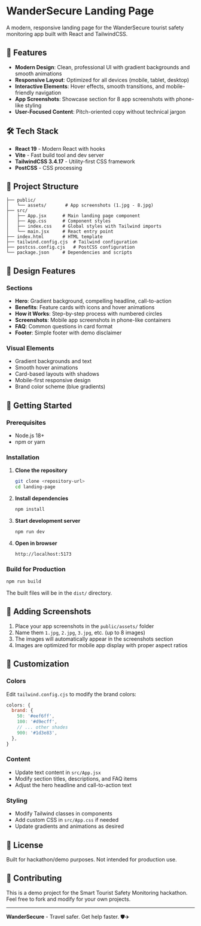 # WanderSecure Landing Page

A modern, responsive landing page for the WanderSecure tourist safety monitoring app built with React and TailwindCSS.

## 🚀 Features

- **Modern Design**: Clean, professional UI with gradient backgrounds and smooth animations
- **Responsive Layout**: Optimized for all devices (mobile, tablet, desktop)
- **Interactive Elements**: Hover effects, smooth transitions, and mobile-friendly navigation
- **App Screenshots**: Showcase section for 8 app screenshots with phone-like styling
- **User-Focused Content**: Pitch-oriented copy without technical jargon

## 🛠️ Tech Stack

- **React 19** - Modern React with hooks
- **Vite** - Fast build tool and dev server
- **TailwindCSS 3.4.17** - Utility-first CSS framework
- **PostCSS** - CSS processing

## 📁 Project Structure

```
├── public/
│   └── assets/       # App screenshots (1.jpg - 8.jpg)
├── src/
│   ├── App.jsx      # Main landing page component
│   ├── App.css      # Component styles
│   ├── index.css    # Global styles with Tailwind imports
│   └── main.jsx     # React entry point
├── index.html       # HTML template
├── tailwind.config.cjs  # Tailwind configuration
├── postcss.config.cjs   # PostCSS configuration
└── package.json     # Dependencies and scripts
```

## 🎨 Design Features

### Sections
- **Hero**: Gradient background, compelling headline, call-to-action
- **Benefits**: Feature cards with icons and hover animations
- **How it Works**: Step-by-step process with numbered circles
- **Screenshots**: Mobile app screenshots in phone-like containers
- **FAQ**: Common questions in card format
- **Footer**: Simple footer with demo disclaimer

### Visual Elements
- Gradient backgrounds and text
- Smooth hover animations
- Card-based layouts with shadows
- Mobile-first responsive design
- Brand color scheme (blue gradients)

## 🚀 Getting Started

### Prerequisites
- Node.js 18+ 
- npm or yarn

### Installation

1. **Clone the repository**
   ```bash
   git clone <repository-url>
   cd landing-page
   ```

2. **Install dependencies**
   ```bash
   npm install
   ```

3. **Start development server**
   ```bash
   npm run dev
   ```

4. **Open in browser**
   ```
   http://localhost:5173
   ```

### Build for Production

```bash
npm run build
```

The built files will be in the `dist/` directory.

## 📱 Adding Screenshots

1. Place your app screenshots in the `public/assets/` folder
2. Name them `1.jpg`, `2.jpg`, `3.jpg`, etc. (up to 8 images)
3. The images will automatically appear in the screenshots section
4. Images are optimized for mobile app display with proper aspect ratios

## 🎯 Customization

### Colors
Edit `tailwind.config.cjs` to modify the brand colors:
```javascript
colors: {
  brand: {
    50: '#eef6ff',
    100: '#d9ecff',
    // ... other shades
    900: '#1d3e83',
  },
}
```

### Content
- Update text content in `src/App.jsx`
- Modify section titles, descriptions, and FAQ items
- Adjust the hero headline and call-to-action text

### Styling
- Modify Tailwind classes in components
- Add custom CSS in `src/App.css` if needed
- Update gradients and animations as desired

## 📄 License

Built for hackathon/demo purposes. Not intended for production use.

## 🤝 Contributing

This is a demo project for the Smart Tourist Safety Monitoring hackathon. Feel free to fork and modify for your own projects.

---

**WanderSecure** - Travel safer. Get help faster. 🛡️✈️
